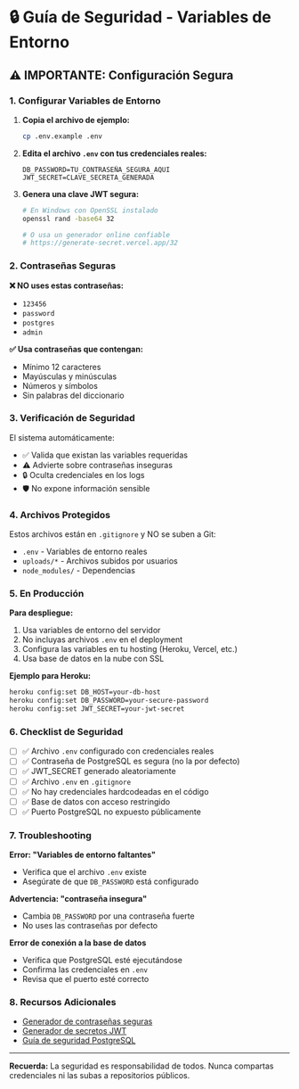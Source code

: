 # 🔒 Guía de Seguridad - Variables de Entorno

## ⚠️ IMPORTANTE: Configuración Segura

### 1. Configurar Variables de Entorno

1. **Copia el archivo de ejemplo:**
   ```bash
   cp .env.example .env
   ```

2. **Edita el archivo `.env` con tus credenciales reales:**
   ```env
   DB_PASSWORD=TU_CONTRASEÑA_SEGURA_AQUI
   JWT_SECRET=CLAVE_SECRETA_GENERADA
   ```

3. **Genera una clave JWT segura:**
   ```bash
   # En Windows con OpenSSL instalado
   openssl rand -base64 32
   
   # O usa un generador online confiable
   # https://generate-secret.vercel.app/32
   ```

### 2. Contraseñas Seguras

**❌ NO uses estas contraseñas:**
- `123456`
- `password`
- `postgres`
- `admin`

**✅ Usa contraseñas que contengan:**
- Mínimo 12 caracteres
- Mayúsculas y minúsculas
- Números y símbolos
- Sin palabras del diccionario

### 3. Verificación de Seguridad

El sistema automáticamente:
- ✅ Valida que existan las variables requeridas
- ⚠️ Advierte sobre contraseñas inseguras
- 🔒 Oculta credenciales en los logs
- 🛡️ No expone información sensible

### 4. Archivos Protegidos

Estos archivos están en `.gitignore` y NO se suben a Git:
- `.env` - Variables de entorno reales
- `uploads/*` - Archivos subidos por usuarios
- `node_modules/` - Dependencias

### 5. En Producción

**Para despliegue:**
1. Usa variables de entorno del servidor
2. No incluyas archivos `.env` en el deployment
3. Configura las variables en tu hosting (Heroku, Vercel, etc.)
4. Usa base de datos en la nube con SSL

**Ejemplo para Heroku:**
```bash
heroku config:set DB_HOST=your-db-host
heroku config:set DB_PASSWORD=your-secure-password
heroku config:set JWT_SECRET=your-jwt-secret
```

### 6. Checklist de Seguridad

- [ ] ✅ Archivo `.env` configurado con credenciales reales
- [ ] ✅ Contraseña de PostgreSQL es segura (no la por defecto)
- [ ] ✅ JWT_SECRET generado aleatoriamente
- [ ] ✅ Archivo `.env` en `.gitignore`
- [ ] ✅ No hay credenciales hardcodeadas en el código
- [ ] ✅ Base de datos con acceso restringido
- [ ] ✅ Puerto PostgreSQL no expuesto públicamente

### 7. Troubleshooting

**Error: "Variables de entorno faltantes"**
- Verifica que el archivo `.env` existe
- Asegúrate de que `DB_PASSWORD` está configurado

**Advertencia: "contraseña insegura"**
- Cambia `DB_PASSWORD` por una contraseña fuerte
- No uses las contraseñas por defecto

**Error de conexión a la base de datos**
- Verifica que PostgreSQL esté ejecutándose
- Confirma las credenciales en `.env`
- Revisa que el puerto esté correcto

### 8. Recursos Adicionales

- [Generador de contraseñas seguras](https://bitwarden.com/password-generator/)
- [Generador de secretos JWT](https://generate-secret.vercel.app/32)
- [Guía de seguridad PostgreSQL](https://www.postgresql.org/docs/current/security.html)

---

**Recuerda:** La seguridad es responsabilidad de todos. Nunca compartas credenciales ni las subas a repositorios públicos.
